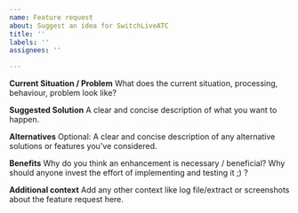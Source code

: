```yaml
---
name: Feature request
about: Suggest an idea for SwitchLiveATC
title: ''
labels: ''
assignees: ''

---
```


**Current Situation / Problem**
What does the current situation, processing, behaviour, problem look like?

**Suggested Solution**
A clear and concise description of what you want to happen.

**Alternatives**
Optional: A clear and concise description of any alternative solutions or features you've considered.

**Benefits**
Why do you think an enhancement is necessary / beneficial?
Why should anyone invest the effort of implementing and testing it ;) ?

**Additional context**
Add any other context like log file/extract or screenshots about the feature request here.
